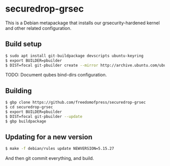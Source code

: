 securedrop-grsec
================

This is a Debian metapackage that installs our grsecurity-hardened
kernel and other related configuration.

## Build setup

```bash
$ sudo apt install git-buildpackage devscripts ubuntu-keyring
$ export BUILDER=pbuilder
$ DIST=focal git-pbuilder create --mirror http://archive.ubuntu.com/ubuntu --components "main restricted universe multiverse"
```

TODO: Document qubes bind-dirs configuration.

## Building

```bash
$ gbp clone https://github.com/freedomofpress/securedrop-grsec
$ cd securedrop-grsec
$ export BUILDER=pbuilder
$ DIST=focal git-pbuilder --update
$ gbp buildpackage
```

## Updating for a new version
```bash
$ make -f debian/rules update NEWVERSION=5.15.27
```

And then git commit everything, and build.
